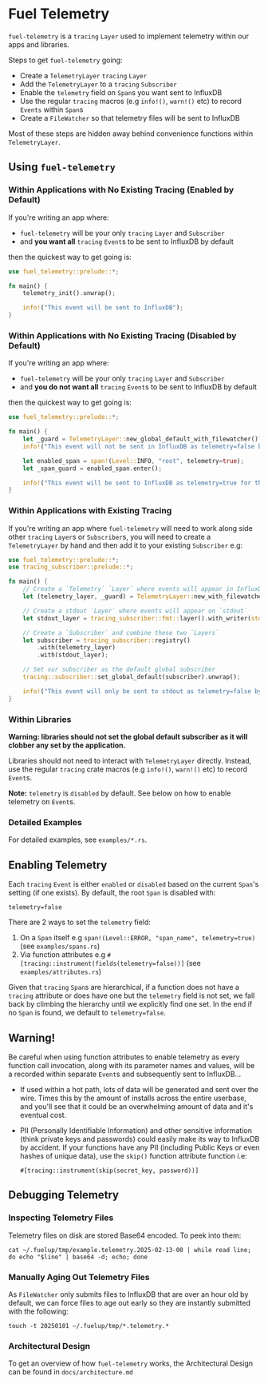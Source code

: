 
# Fuel Telemetry

`fuel-telemetry` is a `tracing` `Layer` used to implement telemetry within our
apps and libraries.

Steps to get `fuel-telemetry` going:

- Create a `TelemetryLayer` `tracing` `Layer`
- Add the `TelemetryLayer` to a `tracing` `Subscriber`
- Enable the `telemetry` field on `Span`s you want sent to InfluxDB
- Use the regular `tracing` macros (e.g `info!()`, `warn!()` etc) to record `Events` within `Span`s
- Create a `FileWatcher` so that telemetry files will be sent to InfluxDB

Most of these steps are hidden away behind convenience functions within `TelemetryLayer`.

## Using `fuel-telemetry`

### Within Applications with No Existing Tracing (Enabled by Default)

If you're writing an app where:

- `fuel-telemetry` will be your only `tracing` `Layer` and `Subscriber`
- and **you want all** `tracing` `Event`s to be sent to InfluxDB by default

then the quickest way to get going is:

```rust
use fuel_telemetry::prelude::*;

fn main() {
    telemetry_init().unwrap();

    info!("This event will be sent to InfluxDB");
}
```

### Within Applications with No Existing Tracing (Disabled by Default)

If you're writing an app where:
- `fuel-telemetry` will be your only `tracing` `Layer` and `Subscriber`
- and **you do not want all** `tracing` `Event`s to be sent to InfluxDB by default

then the quickest way to get going is:

```rust
use fuel_telemetry::prelude::*;

fn main() {
    let _guard = TelemetryLayer::new_global_default_with_filewatcher()?;
    info!("This event will not be sent in InfluxDB as telemetry=false by default");

    let enabled_span = span!(Level::INFO, "root", telemetry=true);
    let _span_guard = enabled_span.enter();

    info!("This event will be sent to InfluxDB as telemetry=true for the current span");
}
```

### Within Applications with Existing Tracing

If you're writing an app where `fuel-telemetry` will need to work along side
other `tracing` `Layer`s or `Subscriber`s, you will need to create a
`TelemetryLayer` by hand and then add it to your existing `Subscriber` e.g:

```rust
use fuel_telemetry::prelude::*;
use tracing_subscriber::prelude::*;

fn main() {
    // Create a `Telemetry` `Layer` where events will appear in InfluxDB
    let (telemetry_layer, _guard) = TelemetryLayer::new_with_filewatcher().unwrap();

    // Create a stdout `Layer` where events will appear on `stdout`
    let stdout_layer = tracing_subscriber::fmt::layer().with_writer(std::io::stdout);

    // Create a `Subscriber` and combine these two `Layers`
    let subscriber = tracing_subscriber::registry()
        .with(telemetry_layer)
        .with(stdout_layer);

    // Set our subscriber as the default global subscriber
    tracing::subscriber::set_global_default(subscriber).unwrap();

    info!("This event will only be sent to stdout as telemetry=false by default");
}
```

### Within Libraries

**Warning: libraries should not set the global default subscriber as it will
clobber any set by the application.**

Libraries should not need to interact with `TelemetryLayer` directly. Instead,
use the regular `tracing` crate macros (e.g `info!()`, `warn!()` etc) to record
`Event`s.

**Note:** `telemetry` is `disabled` by default. See below on how to enable telemetry
on `Event`s.

### Detailed Examples

For detailed examples, see `examples/*.rs`.

## Enabling Telemetry

Each `tracing` `Event` is either `enabled` or `disabled` based on the current
`Span`'s setting (if one exists). By default, the root `Span` is disabled with:

    telemetry=false

There are 2 ways to set the `telemetry` field:

1. On a `Span` itself e.g `span!(Level::ERROR, "span_name", telemetry=true)`
(see `examples/spans.rs`)
1. Via function attributes e.g `#[tracing::instrument(fields(telemetry=false))]`
(see `examples/attributes.rs`)

Given that `tracing` `Span`s are hierarchical, if a function does not have a
`tracing` attribute or does have one but the `telemetry` field is not set, we
fall back by climbing the hierarchy until we explicitly find one set. In the end
if no `Span` is found, we default to `telemetry=false`.

## Warning!

Be careful when using function attributes to enable telemetry as every function
call invocation, along with its parameter names and values, will be a recorded
within separate `Event`s and subsequently sent to InfluxDB...

* If used within a hot path, lots of data will be generated and sent over the
wire. Times this by the amount of installs across the entire userbase, and
you'll see that it could be an overwhelming amount of data and it's eventual
cost.

* PII (Personally Identifiable Information) and other sensitive information
  (think private keys and passwords) could easily make its way to InfluxDB by
  accident. If your functions have any PII (including Public Keys or even hashes
  of unique data), use the `skip()` function attribute function i.e:

  `#[tracing::instrument(skip(secret_key, password))]`

## Debugging Telemetry

### Inspecting Telemetry Files

Telemetry files on disk are stored Base64 encoded. To peek into them:

    cat ~/.fuelup/tmp/example.telemetry.2025-02-13-00 | while read line; do echo "$line" | base64 -d; echo; done

### Manually Aging Out Telemetry Files

As `FileWatcher` only submits files to InfluxDB that are over an hour old by
default, we can force files to age out early so they are instantly submitted
with the following:

    touch -t 20250101 ~/.fuelup/tmp/*.telemetry.*

### Architectural Design

To get an overview of how `fuel-telemetry` works, the Architectural Design can
be found in `docs/architecture.md`